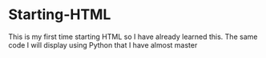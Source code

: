 # Starting-HTML
This is my first time starting HTML so I have already learned this. The same code I will display using Python that I have almost master
